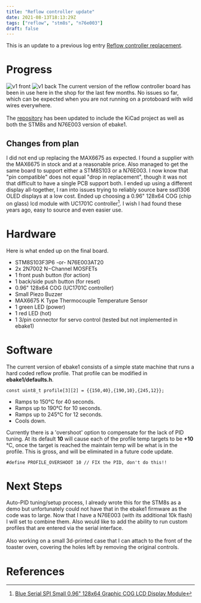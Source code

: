```yaml
---
title: "Reflow controller update"
date: 2021-08-13T18:13:29Z
tags: ["reflow", "stm8s", "n76e003"]
draft: false
---
```

This is an update to a previous log entry [Reflow controller replacement](/reflow-controller-replacement/).

# Progress
![v1 front](/img/reflow_v1_front.png#25right)
![v1 back](/img/reflow_v1_back.png#25right)
The current version of the reflow controller board has been in use here in the shop for the last few months. No issues so far, which can be expected when you are not running on a protoboard with wild wires everywhere.
\
\
The [repository](https://github.com/microjelly/toaster/tree/master/build) has been updated to include the KiCad project as well as both the STM8s and N76E003 version of ebake1.

## Changes from plan
I did not end up replacing the MAX6675 as expected. I found a supplier with the MAX6675 in stock and at a reasonable price. Also managed to get the same board to support either a STM8S103 or a N76E003. I now know that "pin compatible" does not equal "drop in replacement", though it was not that difficult to have a single PCB support both. I ended up using a different display all-together, I ran into issues trying to reliably source bare ssd1306 OLED displays at a low cost. Ended up choosing a 0.96" 128x64 COG (chip on glass) lcd module with UC1701C controller[^1]. I wish I had found these years ago, easy to source and even easier use.

# Hardware
Here is what ended up on the final board.
- STM8S103F3P6 -or- N76E003AT20
- 2x 2N7002 N−Channel MOSFETs
- 1 front push button (for action)
- 1 back/side push button (for reset)
- 0.96" 128x64 COG (UC1701C controller)
- Small Piezo Buzzer
- MAX6675 K Type Thermocouple Temperature Sensor
- 1 green LED (power)
- 1 red LED (hot)
- 1 3/pin connector for servo control (tested but not implemented in ebake1)

# Software
The current version of ebake1 consists of a simple state machine that runs a hard coded reflow profile. That profile can be modified in **ebake1/defaults.h**.
```
const uint8_t profile[3][2] = {{150,40},{190,10},{245,12}};
```
- Ramps to 150&deg;C for 40 seconds.
- Ramps up to 190&deg;C for 10 seconds.
- Ramps up to 245&deg;C for 12 seconds.
- Cools down.

Currently there is a 'overshoot' option to compensate for the lack of PID tuning. At its default **10** will cause each of the profile temp targets to be **+10** &deg;C, once the target is reached the maintain temp will be what is in the profile. This is gross, and will be eliminated in a future code update.
```
#define PROFILE_OVERSHOOT 10 // FIX the PID, don't do this!!
```

# Next Steps
Auto-PID tuning/setup process, I already wrote this for the STM8s as a demo but unfortunately could not have that in the ebake1 firmware as the code was to large. Now that I have a N76E003 (with its additional 10k flash) I will set to combine them. Also would like to add the ability to run custom profiles that are entered via the serial interface.
\
\
Also working on a small 3d-printed case that I can attach to the front of the toaster oven, covering the holes left by removing the original controls.

# References
[^1]: [Blue Serial SPI Small 0.96" 128x64 Graphic COG LCD Display Module](https://www.buydisplay.com/blue-serial-spi-small-0-96-inch-128x64-graphic-cog-lcd-display-module#?)
